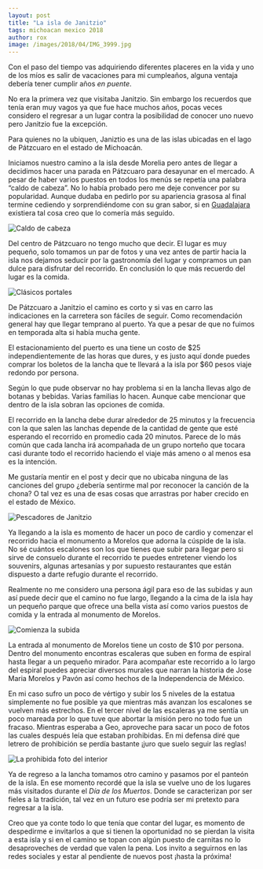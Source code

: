 ```yaml
---
layout: post
title: "La isla de Janitzio"
tags: michoacan mexico 2018
author: rox
image: /images/2018/04/IMG_3999.jpg
---
```

Con el paso del tiempo vas adquiriendo diferentes placeres en la vida y uno de los míos es salir de vacaciones para mi cumpleaños, alguna ventaja debería tener cumplir años *en puente*.

No era la primera vez que visitaba Janitzio. Sin embargo los recuerdos que tenía eran muy vagos ya que fue hace muchos años, pocas veces considero el regresar a un lugar contra la posibilidad de conocer uno nuevo pero Janitzio fue la excepción. 

Para quienes no la ubiquen, Janiztio es una de las islas ubicadas en el lago de Pátzcuaro en el estado de Michoacán. 

Iniciamos nuestro camino a la isla desde Morelia  pero antes de llegar a decidimos hacer una parada en Pátzcuaro para desayunar en el mercado. A pesar de haber varios puestos en todos los menús se repetía  una palabra “caldo de cabeza”. No lo había probado pero me deje convencer por su popularidad. Aunque dudaba en pedirlo por su apariencia grasosa al final termine cediendo y sorprendiéndome con su gran sabor, si en [Guadalajara](/tag/guadalalajara) existiera tal cosa creo que lo comería más seguido.

![Caldo de cabeza](/images/2018/04/IMG_3967.jpg)

Del centro de Pátzcuaro no tengo mucho que decir. El lugar es muy pequeño, solo tomamos un par de fotos y una vez antes de partir hacia la isla nos dejamos seducir por la gastronomía del lugar y compramos un pan dulce para disfrutar del recorrido. En conclusión lo que más recuerdo del lugar es la comida.

![Clásicos portales](/images/2018/04/IMG_3968.jpg)

De Pátzcuaro a Janitzio el camino es corto y si vas en carro las indicaciones en la carretera son fáciles de seguir. Como  recomendación general hay que llegar temprano al puerto. Ya que a pesar de que no fuimos en temporada alta si había mucha gente. 

El estacionamiento del puerto es una tiene un costo de $25 independientemente de las horas que dures, y es justo aquí donde puedes comprar los boletos de la lancha que te llevará a la isla por $60 pesos viaje redondo por persona. 

Según lo que pude observar no hay problema si en la lancha llevas algo de botanas y bebidas. Varias familias lo hacen. Aunque cabe mencionar que dentro de la isla sobran las opciones de comida.

El recorrido en la lancha debe durar alrededor de 25 minutos y la frecuencia con la que salen las lanchas depende de la cantidad de gente que esté esperando el recorrido en promedio cada 20 minutos. Parece de lo más común que cada lancha irá acompañada de un grupo norteño que tocara casi durante todo el recorrido haciendo el viaje más ameno o al menos esa es la intención. 

Me gustaría mentir en el post y decir que no ubicaba ninguna de las canciones del grupo ¿debería sentirme mal por reconocer la canción de la chona? O tal vez es una de esas cosas que arrastras por haber crecido en el estado de México.

![Pescadores de Janitzio](/images/2018/04/IMG_3989.jpg)

Ya llegando a la isla es momento de hacer un poco de cardio y comenzar el recorrido hacia el monumento a Morelos que adorna la cúspide de la isla. No sé cuántos escalones son los que tienes que subir para llegar pero si sirve de consuelo durante el recorrido te puedes entretener viendo los souvenirs, algunas artesanías y por supuesto restaurantes que están dispuesto a darte refugio durante el recorrido. 

Realmente no me considero una persona ágil para eso de las subidas y aun así puede decir que el camino no fue largo, llegando a la cima de la isla hay un pequeño parque  que ofrece una bella vista así como varios puestos de comida y la entrada al monumento de Morelos. 

![Comienza la subida](/images/2018/04/IMG_4001.jpg)

La entrada al monumento de Morelos tiene un costo de $10 por persona. Dentro del monumento encontras escaleras que suben en forma de espiral hasta llegar a un pequeño mirador. Para acompañar este recorrido a lo largo del espiral puedes apreciar diversos murales que narran la historia de Jose Maria Morelos y Pavón así como hechos de la Independencia de México.

En mi caso sufro un poco de vértigo y subir los 5 niveles de la estatua simplemente no fue posible ya que mientras más avanzan los escalones se vuelven más estrechos. En el tercer nivel de las escaleras ya me sentía un poco mareada por lo que tuve que abortar la misión pero no todo fue un fracaso. Mientras esperaba a Geo, aproveche para sacar un poco de fotos las cuales después leía que estaban prohibidas. En mi defensa diré que letrero de prohibición se perdía bastante ¡juro que suelo seguir las reglas!

![La prohibida foto del interior](/images/2018/04/IMG_4005.jpg)

Ya de regreso a la lancha tomamos otro camino y pasamos por el panteón de la isla. En ese momento recordé que la isla se vuelve uno de los lugares más visitados durante el *Día de los Muertos*. Donde se caracterizan por ser fieles a la tradición, tal vez en un futuro ese podría ser mi pretexto para regresar a la isla. 

Creo que ya conte todo lo que tenía que contar del lugar, es momento de despedirme e invitarlos a que si tienen la oportunidad no se pierdan la visita a esta isla y si en el camino se topan con algún puesto de carnitas no lo desaproveches de verdad que valen la pena. Los invito a seguirnos en las redes sociales y estar al pendiente de nuevos post ¡hasta la próxima!
